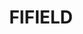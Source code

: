 ---
lastmod: '2025-04-06T06:05:20+00:00'
latitude: -32.915604
layout: suburb
longitude: 147.603587
postcode: '2875'
state: NSW
title: FIFIELD
url: /nsw/fifield/
---